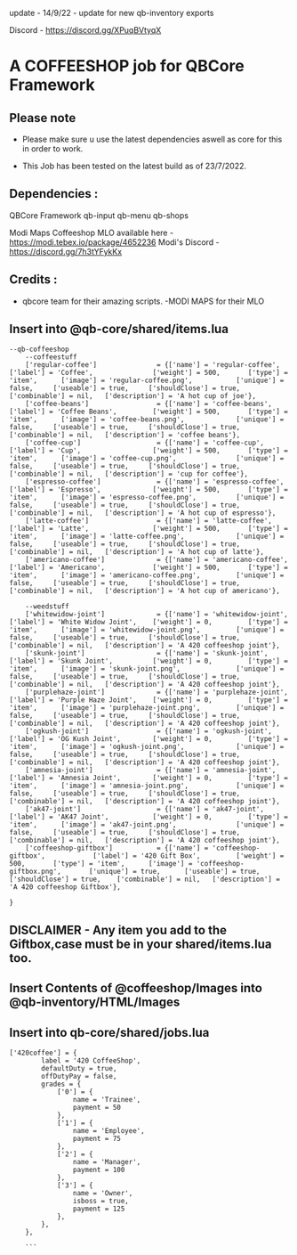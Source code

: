 update - 14/9/22 - update for new qb-inventory exports

Discord - https://discord.gg/XPuqBVtyqX

# A COFFEESHOP job for QBCore Framework

## Please note

- Please make sure u use the latest dependencies aswell as core for this in order to work.

- This Job has been tested on the latest build as of 23/7/2022.


## Dependencies :

QBCore Framework
qb-input 
qb-menu
qb-shops

Modi Maps Coffeeshop MLO available here - https://modi.tebex.io/package/4652236
Modi's Discord - https://discord.gg/7h3tYFykKx

## Credits : 

- qbcore team for their amazing scripts.
-MODI MAPS for their MLO


## Insert into @qb-core/shared/items.lua 

```
--qb-coffeeshop
	--coffeestuff
	['regular-coffee'] 			     = {['name'] = 'regular-coffee', 			   	['label'] = 'Coffee', 				['weight'] = 500, 		['type'] = 'item', 		['image'] = 'regular-coffee.png', 	    	['unique'] = false, 	['useable'] = true, 	['shouldClose'] = true,	   ['combinable'] = nil,   ['description'] = 'A hot cup of joe'},
	['coffee-beans'] 			     = {['name'] = 'coffee-beans', 			  	   	['label'] = 'Coffee Beans', 		['weight'] = 500, 		['type'] = 'item', 		['image'] = 'coffee-beans.png', 		  	['unique'] = false, 	['useable'] = true, 	['shouldClose'] = true,	   ['combinable'] = nil,   ['description'] = 'coffee beans'},
	['coffee-cup'] 				     = {['name'] = 'coffee-cup', 			  	   	['label'] = 'Cup', 			        ['weight'] = 500, 		['type'] = 'item', 		['image'] = 'coffee-cup.png', 			   	['unique'] = false, 	['useable'] = true, 	['shouldClose'] = true,	   ['combinable'] = nil,   ['description'] = 'cup for coffee'},
	['espresso-coffee'] 		     = {['name'] = 'espresso-coffee', 			   	['label'] = 'Espresso', 			['weight'] = 500, 		['type'] = 'item', 		['image'] = 'espresso-coffee.png', 	    	['unique'] = false, 	['useable'] = true, 	['shouldClose'] = true,	   ['combinable'] = nil,   ['description'] = 'A hot cup of espresso'},
	['latte-coffee'] 			     = {['name'] = 'latte-coffee', 			     	['label'] = 'Latte', 				['weight'] = 500, 		['type'] = 'item', 		['image'] = 'latte-coffee.png', 	    	['unique'] = false, 	['useable'] = true, 	['shouldClose'] = true,	   ['combinable'] = nil,   ['description'] = 'A hot cup of latte'},
	['americano-coffee'] 		     = {['name'] = 'americano-coffee', 			   	['label'] = 'Americano', 			['weight'] = 500, 		['type'] = 'item', 		['image'] = 'americano-coffee.png', 	   	['unique'] = false, 	['useable'] = true, 	['shouldClose'] = true,	   ['combinable'] = nil,   ['description'] = 'A hot cup of americano'},
	
	--weedstuff
	['whitewidow-joint'] 			 = {['name'] = 'whitewidow-joint', 		   		['label'] = 'White Widow Joint',	['weight'] = 0, 		['type'] = 'item', 		['image'] = 'whitewidow-joint.png', 		['unique'] = false, 	['useable'] = true, 	['shouldClose'] = true,    ['combinable'] = nil,   ['description'] = 'A 420 coffeeshop joint'},
	['skunk-joint'] 				 = {['name'] = 'skunk-joint', 			   		['label'] = 'Skunk Joint', 			['weight'] = 0, 		['type'] = 'item', 		['image'] = 'skunk-joint.png', 				['unique'] = false, 	['useable'] = true, 	['shouldClose'] = true,    ['combinable'] = nil,   ['description'] = 'A 420 coffeeshop joint'},
	['purplehaze-joint'] 			 = {['name'] = 'purplehaze-joint', 	  	  		['label'] = 'Purple Haze Joint', 	['weight'] = 0, 		['type'] = 'item', 		['image'] = 'purplehaze-joint.png', 		['unique'] = false, 	['useable'] = true, 	['shouldClose'] = true,    ['combinable'] = nil,   ['description'] = 'A 420 coffeeshop joint'},
	['ogkush-joint'] 				 = {['name'] = 'ogkush-joint', 			  		['label'] = 'OG Kush Joint', 		['weight'] = 0, 		['type'] = 'item', 		['image'] = 'ogkush-joint.png', 			['unique'] = false, 	['useable'] = true, 	['shouldClose'] = true,    ['combinable'] = nil,   ['description'] = 'A 420 coffeeshop joint'},
	['amnesia-joint'] 				 = {['name'] = 'amnesia-joint',     	  		['label'] = 'Amnesia Joint', 		['weight'] = 0, 		['type'] = 'item', 		['image'] = 'amnesia-joint.png', 			['unique'] = false, 	['useable'] = true, 	['shouldClose'] = true,    ['combinable'] = nil,   ['description'] = 'A 420 coffeeshop joint'},
	['ak47-joint'] 					 = {['name'] = 'ak47-joint', 			  		['label'] = 'AK47 Joint', 			['weight'] = 0, 		['type'] = 'item', 		['image'] = 'ak47-joint.png', 				['unique'] = false, 	['useable'] = true, 	['shouldClose'] = true,    ['combinable'] = nil,   ['description'] = 'A 420 coffeeshop joint'},
	['coffeeshop-giftbox'] 			 = {['name'] = 'coffeeshop-giftbox', 		  	['label'] = '420 Gift Box', 		['weight'] = 500, 		['type'] = 'item', 		['image'] = 'coffeeshop-giftbox.png', 		['unique'] = true,   	['useable'] = true, 	['shouldClose'] = true,    ['combinable'] = nil,   ['description'] = 'A 420 coffeeshop Giftbox'},
	
}

```
## DISCLAIMER - Any item you add to the Giftbox,case must be in your shared/items.lua too. 
## Insert Contents of @coffeeshop/Images into @qb-inventory/HTML/Images

## Insert into qb-core/shared/jobs.lua
``` 
['420coffee'] = {
		label = '420 CoffeeShop',
		defaultDuty = true,
		offDutyPay = false,
		grades = {
            ['0'] = {
                name = 'Trainee',
                payment = 50
            },
			['1'] = {
                name = 'Employee',
                payment = 75
            },
			['2'] = {
                name = 'Manager',
                payment = 100
            },
			['3'] = {
                name = 'Owner',
                isboss = true,
                payment = 125
            },
        },
	},

    ```
    
